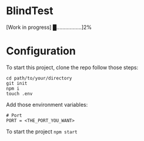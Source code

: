 # BlindTest

[Work in progress] █.................]2% 

# Configuration
To start this project, clone the repo follow those steps:

```
cd path/to/your/directory
git init
npm i
touch .env
```

Add those environment variables:

```
# Port
PORT = <THE_PORT_YOU_WANT>
```

To start the project `npm start`

